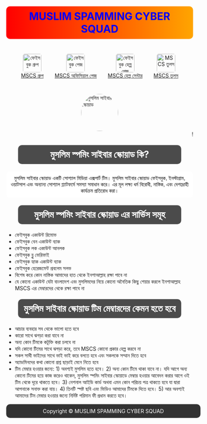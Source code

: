 
<html lang="bn">
<head>
    <meta charset="UTF-8">
    <meta name="viewport" content="width=device-width, initial-scale=1.0">
    <title>MUSLIM SPAMMING CYBER SQUAD</title>
    <style>
        body {
            background-image: url('https://your-image-url.com'); /* ব্যাকগ্রাউন্ড ইমেজের URL এখানে দিন */
            background-size: cover; /* সম্পূর্ণ কভার করতে */
            background-position: center; /* সেন্টার করা */
        }
        h1 {
            color: blue;
            text-align: center;
            background: linear-gradient(to right, red, orange); /* গ্রেডিয়েন্ট ব্যাকগ্রাউন্ড */
            padding: 10px; /* প্যাডিং */
            border-radius: 10px; /* গোলাকার প্রান্ত */
        }
        h2 {
            font-size: 25px;
            color: white; /* টেক্সট কালার সাদা */
            background-color: rgba(0, 0, 0, 0.7); /* অস্বচ্ছ কালো ব্যাকগ্রাউন্ড */
            text-align: center; /* টেক্সট সেন্টার */
            padding: 10px;
            border-radius: 10px; /* গোলাকার প্রান্ত */
            width: 420px; /* প্রস্থ নির্ধারণ */
            margin: 20px auto; /* সেন্টার করার জন্য */
        }
        p {
            color: black;
            font-family: "Arial", sans-serif;
            text-align: center; /* প্যারাগ্রাফ সেন্টার */
            background-color: white; /* অস্বচ্ছ সাদা ব্যাকগ্রাউন্ড */
            padding: 10px; /* প্যাডিং */
            border-radius: 10px; /* গোলাকার প্রান্ত */
            margin: 10px 0; /* মার্জিন */
        }
        footer {
            background-color: rgba(0, 0, 0, 0.8); /* অস্বচ্ছ কালো ব্যাকগ্রাউন্ড */
            color: white; /* টেক্সট কালার সাদা */
            text-align: center; /* টেক্সট সেন্টার */
            padding: 10px; /* প্যাডিং */
            border-radius: 10px; /* গোলাকার প্রান্ত */
            position: relative;
            bottom: 0;
            width: 100%;
        }
        img {
            width: 100px; /* ইমেজের প্রস্থ */
            height: 100px; /* ইমেজের উচ্চতা */
            border-radius: 50%; /* গোলাকার ইমেজ */
            display: block;
            margin: 0 auto; /* সেন্টার করার জন্য */
        }
        .menu {
            display: flex; /* ফ্লেক্সবক্স ব্যবহার */
            justify-content: center; /* সেন্টার করা */
            margin: 40px 0; /* মার্জিন */
        }
        .menu-item {
            margin: 0 15px; /* আইটেমের মধ্যে মার্জিন */
            text-align: center; /* টেক্সট সেন্টার */
        }
        .menu-item img {
            width: 50px; /* মেনু আইকনের প্রস্থ */
            height: 50px; /* মেনু আইকনের উচ্চতা */
            border-radius: 10%; /* গোলাকার প্রান্ত */
        }
    </style>
</head>
<body>

   <h1>MUSLIM SPAMMING CYBER SQUAD</h1>
    <div class="menu">
        <div class="menu-item">
            <img src="https://firebasestorage.googleapis.com/v0/b/smm-penel-be4bc.appspot.com/o/image%2F1000014504.png?alt=media&token=09a79948-5d34-4443-a105-ed6fe67e70d7" alt="ফেইসবুক গ্রুপ">
            <a href="https://facebook.com/groups/1880145909070918/" target="_blank">MSCS গ্রুপ</a>
        </div>
        <div class="menu-item">
            <img src="https://firebasestorage.googleapis.com/v0/b/smm-penel-be4bc.appspot.com/o/image%2F1000014504.png?alt=media&token=09a79948-5d34-4443-a105-ed6fe67e70d7" alt="ফেইসবুক পেজ">
            <a href="https://www.facebook.com/MSCS.WE.WILL.PROTECT.OUR.SOCIETY" target="_blank">MSCS অফিসিয়াল পেজ</a>
        </div>
        <div class="menu-item">
            <img src="https://firebasestorage.googleapis.com/v0/b/smm-penel-be4bc.appspot.com/o/image%2F1000016780.jpg?alt=media&token=54a67cfa-4daa-49f6-b892-eed9e5581e4e" alt="ফেইসবুক হেল্প পেজ">
            <a href="https://www.facebook.com/MSCS.PublicHelpCentre" target="_blank">MSCS হেল্প সেন্টার</a>
        </div>
        <div class="menu-item">
            <img src="https://firebasestorage.googleapis.com/v0/b/smm-penel-be4bc.appspot.com/o/image%2F1000016779.jpg?alt=media&token=39428d63-2ec4-4329-9462-c02f3b830722" alt="MSCS তুলস">
            <a href="mscstools.html" target="_blank">MSCS তুলস</a> <!-- নতুন পেজের লিঙ্ক -->
        </div>
    </div>
    <img src="https://firebasestorage.googleapis.com/v0/b/smm-penel-be4bc.appspot.com/o/image%2F1000014504.png?alt=media&token=8434f546-cfd6-4bc3-a4c0-8c7c02f7c1c4" alt="মুসলিম সাইবার স্কোয়াড">
    <marquee direction="center" behavior="scroll"> 
        ! আস্সালামুআলাইকুম! মুসলিম স্পমিং সাইবার স্কোয়াড এর অফিসিয়াল ওয়েবসাইটে আপনাকে স্বাগতম
    </marquee>
    <h2>মুসলিম স্পমিং সাইবার স্কোয়াড কি?</h2>
    <p>মুসলিম সাইবার স্কোয়াড একটি সোশ্যাল মিডিয়া এক্সপার্ট টিম। মুসলিম সাইবার স্কোয়াড ফেইসবুক, ইনস্টাগ্রাম, ওয়াটসাপ এবং অন্যান্য সোশ্যাল প্ল্যাটফর্মে সমস্যা সমাধান করে। এর মূল লক্ষ্য ধর্ম বিরোধী, নাস্তিক, এবং দেশদ্রোহী কার্যক্রম প্রতিরোধ করা।</p>
    <h2>মুসলিম স্পমিং সাইবার স্কোয়াড এর সার্ভিস সমূহ</h2>
    <ul type="A">
        <li>ফেইসবুক একাউন্ট রিমোভ</li>
        <li>ফেইসবুক বেন একাউন্ট ব্যাক</li>
        <li>ফেইসবুক লক একাউন্ট আনলক</li>
        <li>ফেইসবুক ব্লু ভেরিফাই</li>
        <li>ফেইসবুক হ্যাক একাউন্ট ব্যাক</li>
        <li>ফেইসবুক হেরেজমেন্ট প্রবলেম সলভ</li>
        <li>বিশেষ করে কোন নাস্তিক আমাদের হাত থেকে ইনশাআল্লাহ রক্ষা পাবে না</li>
        <li>যে কোনো একাউন্ট যেটা বাংলাদেশ এবং মুসলিমদের নিয়ে কোনো অনৈতিক কিছু শেয়ার করলে ইনশাআল্লাহ MSCS এর মেম্বারদের থেকে রক্ষা পাবে না</li>
    </ul>
    <h2>মুসলিম সাইবার স্কোয়াড টিম মেম্বারদের কেমন হতে হবে</h2>
    <ul>
        <li>আচার ব্যবহার সব থেকে ভালো হতে হবে</li>
        <li>কারো সাথে ঝগড়া করা যাবে না</li>
        <li>অন্য কোন টিমকে কটূক্তি করা চলবে না</li>
        <li>যদি কোনো টিমের সাথে ঝগড়া করে, তবে MSCS কোনো প্রকার হেল্প করবে না</li>
        <li>সকল সাথী ভাইদের সাথে ভাই ভাই করে বলতে হবে এবং সকলকে সম্মান দিতে হবে</li>
        <li>অ্যাডমিনদের কথা কোনো প্রশ্ন ছাড়াই মেনে নিতে হবে</li>
        <li>টিম মেম্বার হওয়ার জন্যে: 1) অবশ্যই মুসলিম হতে হবে। 2) অন্য কোন টিমে থাকা যাবে না। যদি আগে অন্য কোনো টিমের হয়ে কাজ করেও থাকেন, মুসলিম স্পমিং সাইবার স্কোয়াডে মেম্বার হওয়ার আবেদন করার আগে ওই টিম থেকে দূরে থাকতে হবে। 3) নেশনাল আইডি কার্ড অথবা এমন কোন পরিচয় পত্র থাকতে হবে যা দ্বারা আপনাকে সনাক্ত করা যায়। 4) তিনটি স্পষ্ট ছবি এবং ভিডিও আমাদের টিমকে দিতে হবে। 5) আর অবশ্যই আমাদের টিম মেম্বার হওয়ার জন্যে নির্দিষ্ট পরিমান ফী প্রধান করতে হবে।</li>
    </ul>

   <footer>Copyright &copy; MUSLIM SPAMMING CYBER SQUAD</footer>
</body>
</html>
